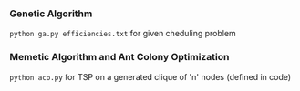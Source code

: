 ### Genetic Algorithm

`python ga.py efficiencies.txt` for given cheduling problem

### Memetic Algorithm and Ant Colony Optimization

`python aco.py` for TSP on a generated clique of 'n' nodes (defined in code)
